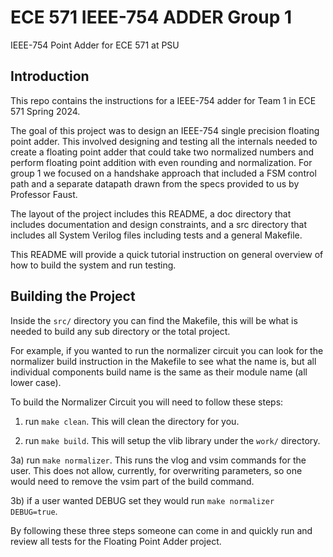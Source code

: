 # ECE 571 IEEE-754 ADDER Group 1
IEEE-754 Point Adder for ECE 571 at PSU

## Introduction
This repo contains the instructions for a IEEE-754 adder for Team 1 in ECE 571 Spring 2024.


The goal of this project was to design an IEEE-754 single precision floating point adder.
This involved designing and testing all the internals needed to create a floating point adder 
that could take two normalized numbers and perform floating point addition with even rounding and
normalization. For group 1 we focused on a handshake approach that included a FSM control path and
a separate datapath drawn from the specs provided to us by Professor Faust.


The layout of the project includes this README, a doc directory that includes documentation and
design constraints, and a src directory that includes all System Verilog files including tests and
a general Makefile.


This README will provide a quick tutorial instruction on general overview of how to build the system
and run testing.

## Building the Project
Inside the `src/` directory you can find the Makefile, this will be what is needed to build any sub directory
or the total project.


For example, if you wanted to run the normalizer circuit you can look for the normalizer build instruction in the Makefile
to see what the name is, but all individual components build name is the same as their module name (all lower case).


To build the Normalizer Circuit you will need to follow these steps:
1) run `make clean`. This will clean the directory for you.


2) run `make build`. This will setup the vlib library under the `work/` directory.


3a) run `make normalizer`. This runs the vlog and vsim commands for the user. This does not allow, currently, for overwriting
parameters, so one would need to remove the vsim part of the build command.


3b) if a user wanted DEBUG set they would run `make normalizer DEBUG=true`.


By following these three steps someone can come in and quickly run and review all tests for the Floating Point Adder project.

